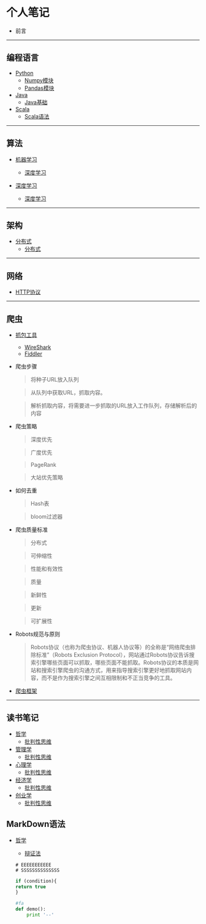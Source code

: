 # 个人笔记

* 前言

----
##  编程语言
* [Python](base/notes/note_list.md)
    * [Numpy模块](base/notes/note_list.md)
    * [Pandas模块](base/notes/note_list.md)
* [Java ](base/notes/note_list.md)
    * [Java基础](base/notes/note_list.md)
* [Scala](base/notes/note_list.md)
    * [Scala语法](base/notes/note_list.md)
----
##  算法
* [机器学习](base/notes/note_list.md)
    - [深度学习](base/notes/note_list.md)

* [深度学习](base/notes/note_list.md)
    - [深度学习](base/notes/note_list.md)
----
##  架构
* [分布式](base/notes/note_list.md)
    - [分布式](base/notes/note_list.md)

----
##  网络
* [HTTP协议](base/notes/http_info.md)

----
##  爬虫
* [抓包工具](base/notes/note_list.md)
  - [WireShark](base/notes/note_list.md)
  - [Fiddler](base/notes/note_list.md)
* 爬虫步骤

    >将种子URL放入队列

    >从队列中获取URL，抓取内容。

    >解析抓取内容，将需要进一步抓取的URL放入工作队列，存储解析后的内容
* 爬虫策略

    >深度优先

    >广度优先

    >PageRank

    >大站优先策略
* 如何去重

    >Hash表

    >bloom过滤器

* 爬虫质量标准

    >分布式

    >可伸缩性
    
    >性能和有效性

    >质量

    >新鲜性

    >更新

    >可扩展性
* Robots规范与原则
   >Robots协议（也称为爬虫协议、机器人协议等）的全称是“网络爬虫排除标准”（Robots Exclusion Protocol），网站通过Robots协议告诉搜索引擎哪些页面可以抓取，哪些页面不能抓取。Robots协议的本质是网站和搜索引擎爬虫的沟通方式，用来指导搜索引擎更好地抓取网站内容，而不是作为搜索引擎之间互相限制和不正当竞争的工具。


* [爬虫框架](base/notes/note_list.md)
----

## 读书笔记
* [哲学](base/notes/note_list.md)
    - [批判性思维](base/notes/note_list.md)
* [管理学](base/notes/note_list.md)
    - [批判性思维](base/notes/note_list.md)
* [心理学](base/notes/note_list.md)
    - [批判性思维](base/notes/note_list.md)
* [经济学](base/notes/note_list.md)
    - [批判性思维](base/notes/note_list.md)
* [创业学](base/notes/note_list.md)
    - [批判性思维](base/notes/note_list.md)


## MarkDown语法
* [哲学](base/notes/note_list.md)
    - [辩证法](base/notes/note_list.md)
    ```
    # EEEEEEEEEEE
    # SSSSSSSSSSSSSS

    ```

    ``` javascript
    if (condition){
    return true
    }
    ```

    ``` python
    #fa
    def demo():
        print '--'
    ```
